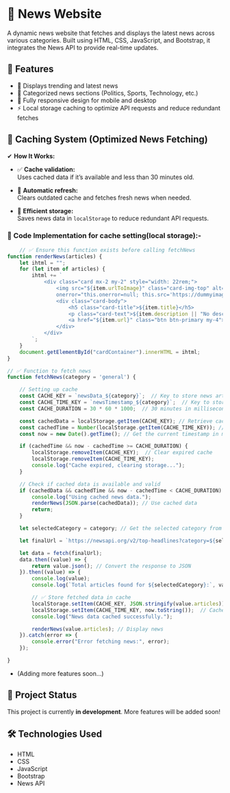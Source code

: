 # 📰 News Website  

A dynamic news website that fetches and displays the latest news across various categories. Built using HTML, CSS, JavaScript, and Bootstrap, it integrates the News API to provide real-time updates. 

## 📌 Features  
- 📰 Displays trending and latest news  
- 📂 Categorized news sections (Politics, Sports, Technology, etc.)  
- 📱 Fully responsive design for mobile and desktop
- ⚡ Local storage caching to optimize API requests and reduce redundant fetches

## 🔹 Caching System (Optimized News Fetching)
✔ **How It Works:**

- ✅ **Cache validation:**  
  Uses cached data if it’s available and less than 30 minutes old.  

- 🔄 **Automatic refresh:**  
  Clears outdated cache and fetches fresh news when needed.  

- 💾 **Efficient storage:**  
  Saves news data in `localStorage` to reduce redundant API requests.  

### 📝 Code Implementation for cache setting(local storage):-
```javascript
    // ✅ Ensure this function exists before calling fetchNews
function renderNews(articles) {
    let ihtml = "";
    for (let item of articles) {
        ihtml += `
            <div class="card mx-2 my-2" style="width: 22rem;">
                <img src="${item.urlToImage}" class="card-img-top" alt="News Image"
                onerror="this.onerror=null; this.src='https://dummyimage.com/350x200/cccccc/ffffff&text=No+Image';">
                <div class="card-body">
                    <h5 class="card-title">${item.title}</h5>
                    <p class="card-text">${item.description || "No description available."}</p>
                    <a href="${item.url}" class="btn btn-primary my-4">Read More...</a>
                </div>
            </div>
        `;
    }
    document.getElementById("cardContainer").innerHTML = ihtml; 
}

// ✅ Function to fetch news
function fetchNews(category = 'general') {

    // Setting up cache
    const CACHE_KEY = `newsData_${category}`;  // Key to store news articles  
    const CACHE_TIME_KEY = `newsTimestamp_${category}`;  // Key to store the time of the last API fetch  
    const CACHE_DURATION = 30 * 60 * 1000;  // 30 minutes in milliseconds  

    const cachedData = localStorage.getItem(CACHE_KEY); // Retrieve cached news articles (if available) from localStorage
    const cachedTime = Number(localStorage.getItem(CACHE_TIME_KEY)); // Retrieve the timestamp of the last API fetch from localStorage
    const now = new Date().getTime(); // Get the current timestamp in milliseconds

    if (cachedTime && now - cachedTime >= CACHE_DURATION) {
        localStorage.removeItem(CACHE_KEY);  // Clear expired cache
        localStorage.removeItem(CACHE_TIME_KEY);
        console.log("Cache expired, clearing storage...");
    }

    // Check if cached data is available and valid
    if (cachedData && cachedTime && now - cachedTime < CACHE_DURATION) {
        console.log("Using cached news data.");
        renderNews(JSON.parse(cachedData)); // Use cached data
        return;
    }

    let selectedCategory = category; // Get the selected category from the dropdown

    let finalUrl = `https://newsapi.org/v2/top-headlines?category=${selectedCategory}&domains=bbc.com,cnn.com,wsj.com&language=en&apiKey=${key}`;

    let data = fetch(finalUrl);
    data.then((value) => {
        return value.json(); // Convert the response to JSON
    }).then((value) => {
        console.log(value);
        console.log(`Total articles found for ${selectedCategory}:`, value.totalResults);

        // ✅ Store fetched data in cache
        localStorage.setItem(CACHE_KEY, JSON.stringify(value.articles));  // Cache articles
        localStorage.setItem(CACHE_TIME_KEY, now.toString());  // Cache timestamp
        console.log("News data cached successfully.");

        renderNews(value.articles); // Display news
    }).catch(error => {
        console.error("Error fetching news:", error);
    });

}

```    

     
 


- (Adding more features soon...)  

## 🚀 Project Status  
This project is currently **in development**. More features will be added soon!  

 
## 🛠️ Technologies Used
- HTML
- CSS
- JavaScript
- Bootstrap
- News API
